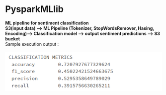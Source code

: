 # PysparkMLlib
**ML pipeline for sentiment classification**
<br/>
**S3(input data) --> ML Pipeline (Tokenizer, StopWordsRemover, Hasing, Encoding)--> Classification model --> output sentiment predictions --> S3 bucket**
<br/>
Sample execution output :
<br/><br/>
![alt text](./output.PNG)<br/>

